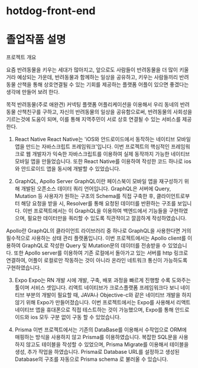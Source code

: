 # hotdog-front-end
# 졸업작품 설명

프로젝트 개요

요즘 반려동물을 키우는 세대가 많아지고, 앞으로도 사람들이 반려동물을 더 많이 키울거라 예상되는 가운데, 반려동물과 함께하는 일상을 공유하고, 키우는 사람들끼리 반려동물 산책을 통해 상호연결될 수 있는 기회를 제공하는 플랫폼 어플이 있으면 좋겠다는 생각에 만들어 보려 한다.

목적 반려동물(주로 애완견) 커넥팅 플랫폼 어플리케이션을 이용해서 우리 동네의 반려동물 산책친구를 구하고, 자신의 반려동물의 일상을 공유함으로써, 반려동물의 사회성을 기르는것에 도움이 되며, 이를 통해 지역주민이 서로 상호 연결될 수 있는 서비스를 제공한다.

1.	React Native
 React Native는 'iOS와 안드로이드에서 동작하는 네이티브 모바일 앱을 만드는 자바스크립트 프레임워크'입니다. 이번 프로젝트의 핵심적인 프레임워크로 웹 개발자가 익숙한 자바스크립트를 이용하여 실제 동작까지 가능한 네이티브 모바일 앱을 만들었습니다. 또한 React Native를 이용하여 작성한 코드 하나로 ios 와 안드로이드 앱을 동시에 개발할 수 있었습니다.

2.	GraphQL, Apollo Server
  GraphQL이란 페이스북이 모바일 앱을 재구성하기 위해 개발된 오픈소스 데이터 쿼리 언어입니다. GraphQL은 서버에 Query, Mutation 등 사용자가 원하는 구조의 
Schema를 직접 구축한 후, 클라이언트로부터 해당 요청을 받을 시, Resolver를 통해 요청된 데이터를 반환하는 구조를 보입니다.
 이번 프로젝트에서는 이 GraphQL을 이용하여 백엔드에서 기능들을 구현하였으며, 필요한 데이터만을 쿼리할 수 있도록 직관적이고 깔끔하게 작성하였습니다. 

 Apollo란 GraphQL의 클라이언트 라이브러리 중 하나로 GraphQL을 사용한다면 거의 필수적으로 사용하는 상태 관리 플랫폼입니다. 
 이번 프로젝트에서는 Apollo client를 이용하여 GraphQL로 작성한 Query 및 Mutation문의 데이터를 전송받을 수 있었습니다. 또한 Apollo server를 이용하여 기존 로컬에서 돌아가고 있는 서버를 http 링크로 연결하여, 어플이 로컬로만 작동하는 것이 아니라 온라인 네트워크 통신이 가능하도록 구현하였습니다.

3.	Expo
 Expo는 RN 개발 시에 개발, 구축, 배포 과정을 빠르게 진행할 수록 도와주는 툴이며 서비스 셋입니다. 리액트 네이티브가 크로스플랫폼 프레임워크다 보니 네이티브 부분의 개발이 필요할 때, JAVA나 Objective-c와 같은 네이티브 개발을 하지 않기 위해 
Expo가 만들어졌습니다. 
이번 프로젝트에서는 Expo를 사용해서 리액트네이티브 앱을 휴대폰으로 직접 테스트하는 것이 가능했으며, Expo를 통해 안드로이드와 ios 모두 구분 없이 구동 할 수 있었습니다.

4.	Prisma
 이번 프로젝트에서는 기존의 DataBase를 이용해서 수작업으로 ORM에 매핑하는 방식을 사용하지 않고 Prisma를 이용하였습니다.
 복잡한 SQL문을 사용하지 않고도 테이블을 작성할 수 있었으며, Prisma Migrate를 이용해서 테이블을 생성, 추가 작업을 하였습니다.
 Prisma로 Database URL를 설정하고 생성된 Database의 구조를 자동으로 Prisma schema 로 불러올 수 있습니다.

